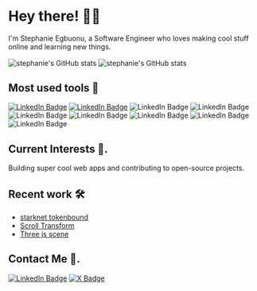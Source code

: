 # Hey there! 👋🏾

I'm Stephanie Egbuonu, a Software Engineer who loves making cool stuff online and learning new things.

<img align="center" src="https://github-readme-stats.vercel.app/api?username=stephanniegb&show_icons=true&include_all_commits=true&hide_border=true&theme=transparent" alt="stephanie's GitHub stats" /> <img align="center" src="https://github-readme-stats.vercel.app/api/top-langs/?username=stephanniegb&langs_count=8&layout=compact&hide_border=true&theme=transparent" alt="stephanie's GitHub stats" />

## Most used tools 🧰

[![LinkedIn Badge](https://img.shields.io/badge/-Three.js-000000?style=for-the-badge&logo=three.js&logoColor=white&link=https://threejs.org/)](https://threejs.org/)
[![LinkedIn Badge](https://img.shields.io/badge/-Next.js-ffffff?style=for-the-badge&logo=next.js&logoColor=black&link=https://nextjs.org/)](https://nextjs.org/)
![LinkedIn Badge](https://img.shields.io/badge/-Framer-007bff?style=for-the-badge&logo=framer&logoColor=white&link=https://www.framer.com/motion/)
![LinkedIn Badge](https://img.shields.io/badge/-React.js-202329?style=for-the-badge&logo=react&logoColor=1ca0f1&link=https://react.dev/)
![LinkedIn Badge](https://img.shields.io/badge/-Typescript-007ACC?style=for-the-badge&logo=typescript&logoColor=white&link=https://www.typescriptlang.org/)
![LinkedIn Badge](https://img.shields.io/badge/-Javascript-f7df1e?style=for-the-badge&logo=javascript&logoColor=black&link=https://www.javascript.com/)
![LinkedIn Badge](https://img.shields.io/badge/-CSS3-264de4?style=for-the-badge&logo=css3&logoColor=white&link=https://www.w3schools.com/css/)
![LinkedIn Badge](https://img.shields.io/badge/-HTML5-E34F26?style=for-the-badge&logo=html5&logoColor=white&link=https://www.w3schools.com/html/)
![LinkedIn Badge](https://img.shields.io/badge/-Git-ffffff?style=for-the-badge&logo=git&logoColor=F05032&link=https://git-scm.com/)

## Current Interests 🚀.

Building super cool web apps and contributing to open-source projects.

## Recent work 🛠

- [starknet tokenbound](https://starknet-tokenbound.com/)
- [Scroll Transform](https://scroll-transform-recreate.vercel.app)
- [Three js scene](https://nuxt-scene.vercel.app/)

## Contact Me 💬.

[![LinkedIn Badge](https://img.shields.io/badge/-LinkedIn-1ca0f1?style=for-the-badge&logo=linkedin&logoColor=white&link=https://www.linkedin.com/in/stephanie-egbuonu-809aa120a)](https://www.linkedin.com/in/stephanie-egbuonu-809aa120a)
[![X Badge](https://img.shields.io/badge/-@stephanniegb-ffffff?style=for-the-badge&logo=x&logoColor=black&link=https://twitter.com/Stephanniegb)](https://twitter.com/Stephanniegb)
